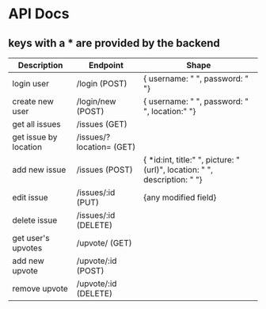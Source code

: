 # **API Docs**

## keys with a * are provided by the backend 

| Description  | Endpoint   | Shape | 
| ------------ | ------------ | ------------ |
| login user  | /login (POST)   | { username: " ", password: " "} | 
| create new user  |  /login/new (POST)  | { username: " ", password: " ", location:" "} | 
| get all issues | /issues (GET) | |
| get issue by location | /issues/?location= (GET) | |
| add new issue | /issues (POST) | { *id:int, title:" ", picture: "(url)", location: " ", description: " "} |
| edit issue | /issues/:id (PUT) | {any modified field} |
| delete issue | /issues/:id (DELETE) | | 
| get user's upvotes | /upvote/ (GET) | |
| add new upvote | /upvote/:id (POST) | |
| remove upvote | /upvote/:id (DELETE) | |